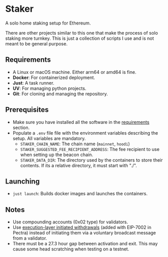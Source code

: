 # Staker

A solo home staking setup for Ethereum.

There are other projects similar to this one that make the process of solo staking more turnkey. This is just a collection of scripts I use and is not meant to be general purpose.

## Requirements

- A Linux or macOS machine. Either arm64 or amd64 is fine.
- **Docker**: For containerized deployment.
- **Just**: A task runner.
- **UV**: For managing python projects.
- **Git**: For cloning and managing the repository.

## Prerequisites

- Make sure you have installed all the software in the [requirements](#requirements) section.
- Populate a `.env` file file with the environment variables describing the setup. All variables are mandatory.
  - `STAKER_CHAIN_NAME`: The chain name (`mainnet`, `hoodi`)
  - `STAKER_SUGGESTED_FEE_RECIPIENT_ADDRESS`: The fee recipient to use when setting up the beacon chain.
  - `STAKER_DATA_DIR`: The directory used by the containers to store their contents. If its a relative directory, it must start with "./".

## Launching

- `just launch`: Builds docker images and launches the containers.

## Notes

- Use compounding accounts (0x02 type) for validators.
- Use [execution-layer initiated withdrawals](https://hoodi.launchpad.ethereum.org/en/withdrawals) (added with EIP-7002 in Pectra) instead of initiating them via a voluntary broadcast message from a validator.
- There must be a 27.3 hour gap between activation and exit. This may cause some head scratching when testing on a testnet.
